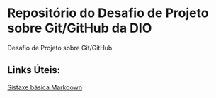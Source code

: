 # Repositório do Desafio de Projeto sobre Git/GitHub da DIO
Desafio de Projeto sobre Git/GitHub

## Links Úteis:
[Sistaxe básica Markdown](https://markdownguide.org/basic-syntax/)
